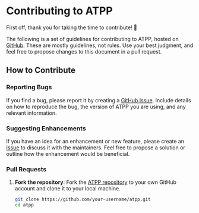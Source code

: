 # Contributing to ATPP

First off, thank you for taking the time to contribute! 🚀

The following is a set of guidelines for contributing to ATPP, hosted on [GitHub](https://github.com/lucasantoro97/atpp). These are mostly guidelines, not rules. Use your best judgment, and feel free to propose changes to this document in a pull request.

## How to Contribute

### Reporting Bugs
If you find a bug, please report it by creating a [GitHub Issue](https://github.com/lucasantoro97/atpp/issues). Include details on how to reproduce the bug, the version of ATPP you are using, and any relevant information.

### Suggesting Enhancements
If you have an idea for an enhancement or new feature, please create an [Issue](https://github.com/lucasantoro97/atpp/issues) to discuss it with the maintainers. Feel free to propose a solution or outline how the enhancement would be beneficial.

### Pull Requests

1. **Fork the repository**:
   Fork the [ATPP repository](https://github.com/lucasantoro97/atpp) to your own GitHub account and clone it to your local machine.

   ```bash
   git clone https://github.com/your-username/atpp.git
   cd atpp
